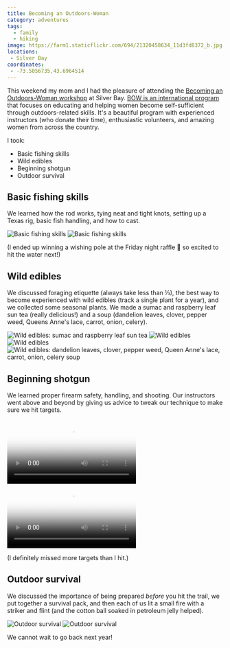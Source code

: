 ```yaml
---
title: Becoming an Outdoors-Woman
category: adventures
tags:
  - family
  - hiking
image: https://farm1.staticflickr.com/694/21320458634_11d3fd8372_b.jpg
locations:
 - Silver Bay
coordinates:
 - -73.5056735,43.6964514
---
```


This weekend my mom and I had the pleasure of attending the [Becoming an Outdoors-Woman workshop](http://www.dec.ny.gov/education/68.html) at Silver Bay. [BOW is an international program](http://www.uwsp.edu/cnr-ap/bow/Pages/default.aspx) that focuses on educating and helping women become self-sufficient through outdoors-related skills. It's a beautiful program with experienced instructors (who donate their time), enthusiastic volunteers, and amazing women from across the country.

I took:

* Basic fishing skills
* Wild edibles
* Beginning shotgun
* Outdoor survival

## Basic fishing skills

We learned how the rod works, tying neat and tight knots, setting up a Texas rig, basic fish handling, and how to cast.

<div class="photos">
<img src="https://farm6.staticflickr.com/5705/21726032658_39d82c640b_b.jpg" class="img-half" alt="Basic fishing skills"> <img src="https://farm1.staticflickr.com/694/21726157768_04d84dc7ba_b.jpg" class="img-half" alt="Basic fishing skills">
</div>

(I ended up winning a wishing pole at the Friday night raffle :fishing_pole_and_fish: so excited to hit the water next!)

## Wild edibles

We discussed foraging etiquette (always take less than ⅓), the best way to become experienced with wild edibles (track a single plant for a year), and we collected some seasonal plants. We made a sumac and raspberry leaf sun tea (really delicious!) and a soup (dandelion leaves, clover, pepper weed, Queens Anne's lace, carrot, onion, celery).

<div class="photos">
<img src="https://farm1.staticflickr.com/740/21901887772_5466ca98cb_b.jpg" class="img-wide" alt="Wild edibles: sumac and raspberry leaf sun tea"> <img src="https://farm6.staticflickr.com/5806/21726997949_9398489cc6_b.jpg" class="img-tall" alt="Wild edibles"> <img src="https://farm1.staticflickr.com/578/21901888302_526b26cd9e_b.jpg" class="img-half" alt="Wild edibles"> <img src="https://farm1.staticflickr.com/636/21726999919_3b47326dd9_b.jpg" class="img-half" alt="Wild edibles: dandelion leaves, clover, pepper weed, Queen Anne&#x27;s lace, carrot, onion, celery soup">
</div>

## Beginning shotgun

We learned proper firearm safety, handling, and shooting. Our instructors went above and beyond by giving us advice to tweak our technique to make sure we hit targets.

<div class="photos">
<video src="https://www.flickr.com/photos/katydecorah/21916909846/play/site/6b23e1309f/" class="img-half" poster="https://farm6.staticflickr.com/5727/21916909846_6b23e1309f_b.jpg" controls=""></video> <video src="https://www.flickr.com/photos/katydecorah/21755199758/play/site/219441f7e0/" class="img-half" poster="https://farm6.staticflickr.com/5641/21755199758_219441f7e0_b.jpg" controls=""></video>
</div>

(I definitely missed more targets than I hit.)

## Outdoor survival

We discussed the importance of being prepared *before* you hit the trail, we put together a survival pack, and then each of us lit a small fire with a striker and flint (and the cotton ball soaked in petroleum jelly helped).

<div class="photos">
<img src="https://farm1.staticflickr.com/694/21320458634_11d3fd8372_b.jpg" class="img-half" alt="Outdoor survival"> <img src="https://farm1.staticflickr.com/588/21917162186_67041fbcf4_b.jpg" class="img-half" alt="Outdoor survival">
</div>

We cannot wait to go back next year!